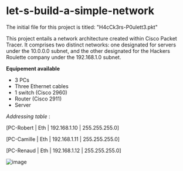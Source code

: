 # let-s-build-a-simple-network
The initial file for this project is titled: "H4cCk3rs-P0ulett3.pkt"  

This project entails a network architecture created within Cisco Packet Tracer. It comprises two distinct networks: one designated for servers under the 10.0.0.0 subnet, and the other designated for the Hackers Roulette company under the 192.168.1.0 subnet.


**Equipement available**
* 3 PCs
* Three Ethernet cables
* 1 switch (Cisco 2960)
* Router (Cisco 2911)
* Server

_Addressing table_ :

[PC-Robert  | Eth | 192.168.1.10 | 255.255.255.0]

[PC-Camille | Eth | 192.168.1.11 | 255.255.255.0]

[PC-Renaud | Eth | 192.168.1.12 | 255.255.255.0]



![image](https://github.com/Vfvs37/let-s-build-a-simple-network/assets/155911615/180cbbc3-79f1-4c6f-b681-710d2e90d2fb)

